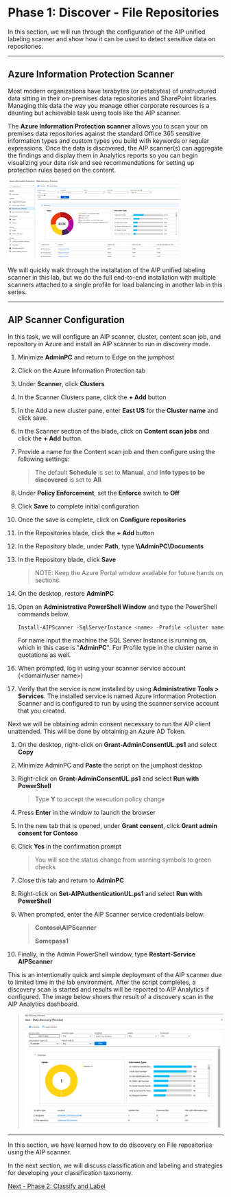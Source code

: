 <page title="Discover (Hands On)" />

# Phase 1: Discover - File Repositories

In this section, we will run through the configuration of the AIP unified labeling scanner and show how it can be used to detect sensitive data on repositories.

---
## Azure Information Protection Scanner

Most modern organizations have terabytes (or petabytes) of unstructured data sitting in their on-premises data repositories and SharePoint libraries. Managing this data the way you manage other corporate resources is a daunting but achievable task using tools like the AIP scanner.

The **Azure Information Protection scanner** allows you to scan your on premises data repositories against the standard Office 365 sensitive information types and custom types you build with keywords or regular expressions. Once the data is discovered, the AIP scanner(s) can aggregate the findings and display them in Analytics reports so you can begin visualizing your data risk and see recommendations for setting up protection rules based on the content.

![discovery](./media/discovery.png)

We will quickly walk through the installation of the AIP unified labeling scanner in this lab, but we do the full end-to-end installation with multiple scanners attached to a single profile for load balancing in another lab in this series.

---
## AIP Scanner Configuration

In this task, we will configure an AIP scanner, cluster, content scan job, and repository in Azure and install an AIP scanner to run in discovery mode. 

1. Minimize **AdminPC** and return to Edge on the jumphost
1. Click on the Azure Information Protection tab
2. Under **Scanner**, click **Clusters**
3. In the Scanner Clusters pane, click the **+ Add** button

4. In the Add a new cluster pane, enter **East US** for the **Cluster name** and click save.
5. In the Scanner section of the blade, click on **Content scan jobs** and click the **+ Add** button.
6. Provide a name for the Content scan job and then configure using the following settings:

	>  The default **Schedule** is set to **Manual**, and **Info types to be discovered** is set to **All**.

1. Under **Policy Enforcement**, set the **Enforce** switch to **Off**
1. Click **Save** to complete initial configuration
1. Once the save is complete, click on **Configure repositories**
1. In the Repositories blade, click the **+ Add** button

1. In the Repository blade, under **Path**, type **\\\AdminPC\Documents**
1. In the Repository blade, click **Save**
	
	>NOTE: Keep the Azure Portal window available for future hands on sections.
1. On the desktop, restore **AdminPC** 
2. Open an **Administrative PowerShell Window** and type the PowerShell commands below.

	```PowerShell
	Install-AIPScanner -SqlServerInstance <name> -Profile <cluster name>
	```
	For name input the machine the SQL Server Instance is running on, which in this case is "**AdminPC**".
	For Profile type in the cluster name in quotations as well.
	
3. When prompted, log in using your scanner service account (<domain\user name>)

4. Verify that the service is now installed by using **Administrative Tools > Services**. The installed service is named Azure Information Protection Scanner and is configured to run by using the scanner service account that you created.

Next we will be obtaining admin consent necessary to run the AIP client unattended. This will be done by obtaining an Azure AD Token. 

1. On the desktop, right-click on **Grant-AdminConsentUL.ps1** and select **Copy**
2. Minimize AdminPC and **Paste** the script on the jumphost desktop
3. Right-click on **Grant-AdminConsentUL.ps1** and select **Run with PowerShell**

	>Type **Y** to accept the execution policy change
1. Press **Enter** in the window to launch the browser
2. In the new tab that is opened, under **Grant consent**, click **Grant admin consent for Contoso**
3. Click **Yes** in the confirmation prompt

	>You will see the status change from warning symbols to green checks
4. Close this tab and return to **AdminPC**
5. Right-click on **Set-AIPAuthenticationUL.ps1** and select **Run with PowerShell**
6. When prompted, enter the AIP Scanner service credentials below:

	> **Contoso\AIPScanner**
	>
	> **Somepass1**

1. Finally, in the Admin PowerShell window, type **Restart-Service AIPScanner**
	
This is an intentionally quick and simple deployment of the AIP scanner due to limited time in the lab environment.  After the script completes, a discovery scan is started and results will be reported to AIP Analytics if configured.  The image below shows the result of a discovery scan in the AIP Analytics dashboard.

>![](./media/initialdiscovery.png)

---

In this section, we have learned how to do discovery on File repositories using the AIP scanner. 

In the next section, we will discuss classification and labeling and strategies for developing your classification taxonomy.

[Next - Phase 2: Classify and Label](3.classification.md)
